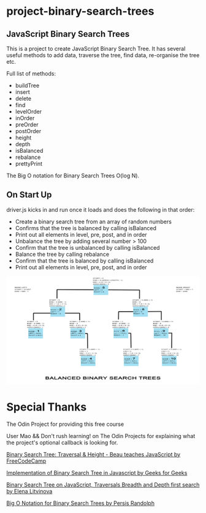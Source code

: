 # project-binary-search-trees

## JavaScript Binary Search Trees
This is a project to create JavaScript Binary Search Tree. It has several useful methods to add data, traverse the tree, find data, re-organise the tree etc.

Full list of methods:
- buildTree
- insert
- delete
- find
- levelOrder
- inOrder
- preOrder
- postOrder
- height
- depth
- isBalanced
- rebalance
- prettyPrint

The Big O notation for Binary Search Trees O(log N).

## On Start Up
driver.js kicks in and run once it loads and does the following in that order:
- Create a binary search tree from an array of random numbers
- Confirms that the tree is balanced by calling isBalanced
- Print out all elements in level, pre, post, and in order
- Unbalance the tree by adding several number > 100
- Confirm that the tree is unbalanced by calling isBalanced
- Balance the tree by calling rebalance
- Confirm that the tree is balanced by calling isBalanced
- Print out all elements in level, pre, post, and in order

![binary search tree](https://github.com/ppr350/project-binary-search-trees/blob/main/src/BalancedBST.jpg?raw=true)

# Special Thanks
The Odin Project for providing this free course

User Mao && Don't rush learning! on The Odin Projects for explaining what the project's optional callback is looking for.

[Binary Search Tree: Traversal & Height - Beau teaches JavaScript by FreeCodeCamp](https://youtu.be/Aagf3RyK3Lw?si=Pm43L4u0980WvAEK)

[Implementation of Binary Search Tree in Javascript by Geeks for Geeks](https://www.geeksforgeeks.org/implementation-binary-search-tree-javascript/)

[Binary Search Tree on JavaScript, Traversals Breadth and Depth first search by Elena Litvinova](https://www.youtube.com/watch?v=dRqk5jvZ9TA&t=1187s)

[Big O Notation for Binary Search Trees by Persis Randolph](https://persis-randolph.medium.com/big-o-notation-for-binary-search-trees-8f0f50b016ef)